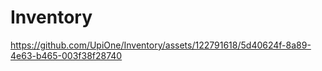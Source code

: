 # Inventory

https://github.com/UpiOne/Inventory/assets/122791618/5d40624f-8a89-4e63-b465-003f38f28740
